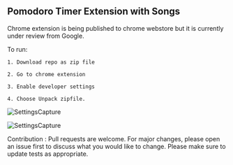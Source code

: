 ## Pomodoro Timer Extension with Songs

Chrome extension is being published to chrome webstore but it is currently under review from Google.

To run: 

 ```1. Download repo as zip file```
 
 ```2. Go to chrome extension```
 
 ```3. Enable developer settings```
 
 ```4. Choose Unpack zipfile. ```

![SettingsCapture](https://i.imgur.com/8g9ajpT.png)

![SettingsCapture](https://i.imgur.com/fNiFLD3.png)


Contribution :
Pull requests are welcome. For major changes, please open an issue first to discuss what you would like to change. Please make sure to update tests as appropriate.


